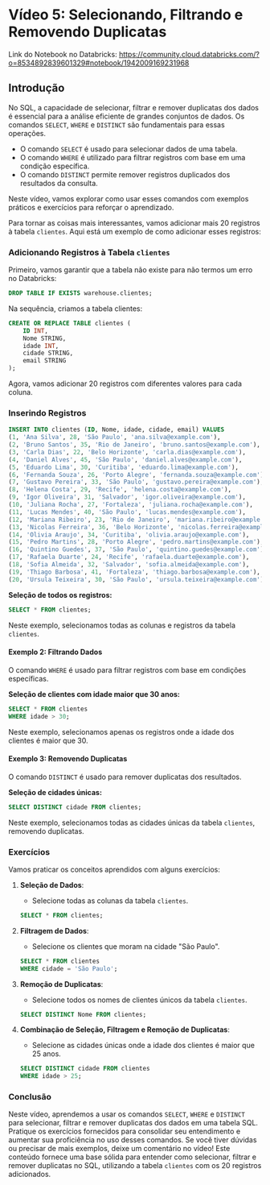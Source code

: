 # Vídeo 5: Selecionando, Filtrando e Removendo Duplicatas

Link do Notebook no Databricks: https://community.cloud.databricks.com/?o=8534892839601329#notebook/1942009169231968

## Introdução

No SQL, a capacidade de selecionar, filtrar e remover duplicatas dos dados é essencial para a análise eficiente de grandes conjuntos de dados. Os comandos `SELECT`, `WHERE` e `DISTINCT` são fundamentais para essas operações. 

- O comando `SELECT` é usado para selecionar dados de uma tabela.
- O comando `WHERE` é utilizado para filtrar registros com base em uma condição específica.
- O comando `DISTINCT` permite remover registros duplicados dos resultados da consulta.

Neste vídeo, vamos explorar como usar esses comandos com exemplos práticos e exercícios para reforçar o aprendizado.

Para tornar as coisas mais interessantes, vamos adicionar mais 20 registros à tabela `clientes`. Aqui está um exemplo de como adicionar esses registros:

### Adicionando Registros à Tabela `clientes`

Primeiro, vamos garantir que a tabela não existe para não termos um erro no Databricks:

```sql
DROP TABLE IF EXISTS warehouse.clientes;
```

Na sequência, criamos a tabela clientes:

```sql
CREATE OR REPLACE TABLE clientes (
    ID INT,
    Nome STRING,
    idade INT,
    cidade STRING,
    email STRING
);
```

Agora, vamos adicionar 20 registros com diferentes valores para cada coluna.

### Inserindo Registros

```sql
INSERT INTO clientes (ID, Nome, idade, cidade, email) VALUES
(1, 'Ana Silva', 28, 'São Paulo', 'ana.silva@example.com'),
(2, 'Bruno Santos', 35, 'Rio de Janeiro', 'bruno.santos@example.com'),
(3, 'Carla Dias', 22, 'Belo Horizonte', 'carla.dias@example.com'),
(4, 'Daniel Alves', 45, 'São Paulo', 'daniel.alves@example.com'),
(5, 'Eduardo Lima', 30, 'Curitiba', 'eduardo.lima@example.com'),
(6, 'Fernanda Souza', 26, 'Porto Alegre', 'fernanda.souza@example.com'),
(7, 'Gustavo Pereira', 33, 'São Paulo', 'gustavo.pereira@example.com'),
(8, 'Helena Costa', 29, 'Recife', 'helena.costa@example.com'),
(9, 'Igor Oliveira', 31, 'Salvador', 'igor.oliveira@example.com'),
(10, 'Juliana Rocha', 27, 'Fortaleza', 'juliana.rocha@example.com'),
(11, 'Lucas Mendes', 40, 'São Paulo', 'lucas.mendes@example.com'),
(12, 'Mariana Ribeiro', 23, 'Rio de Janeiro', 'mariana.ribeiro@example.com'),
(13, 'Nicolas Ferreira', 36, 'Belo Horizonte', 'nicolas.ferreira@example.com'),
(14, 'Olivia Araujo', 34, 'Curitiba', 'olivia.araujo@example.com'),
(15, 'Pedro Martins', 28, 'Porto Alegre', 'pedro.martins@example.com'),
(16, 'Quintino Guedes', 37, 'São Paulo', 'quintino.guedes@example.com'),
(17, 'Rafaela Duarte', 24, 'Recife', 'rafaela.duarte@example.com'),
(18, 'Sofia Almeida', 32, 'Salvador', 'sofia.almeida@example.com'),
(19, 'Thiago Barbosa', 41, 'Fortaleza', 'thiago.barbosa@example.com'),
(20, 'Ursula Teixeira', 30, 'São Paulo', 'ursula.teixeira@example.com');
```

**Seleção de todos os registros:**

```sql
SELECT * FROM clientes;
```

Neste exemplo, selecionamos todas as colunas e registros da tabela `clientes`.

#### Exemplo 2: Filtrando Dados

O comando `WHERE` é usado para filtrar registros com base em condições específicas.

**Seleção de clientes com idade maior que 30 anos:**

```sql
SELECT * FROM clientes
WHERE idade > 30;
```

Neste exemplo, selecionamos apenas os registros onde a idade dos clientes é maior que 30.

#### Exemplo 3: Removendo Duplicatas

O comando `DISTINCT` é usado para remover duplicatas dos resultados.

**Seleção de cidades únicas:**

```sql
SELECT DISTINCT cidade FROM clientes;
```

Neste exemplo, selecionamos todas as cidades únicas da tabela `clientes`, removendo duplicatas.

### Exercícios

Vamos praticar os conceitos aprendidos com alguns exercícios:

1. **Seleção de Dados**:
   - Selecione todas as colunas da tabela `clientes`.

   ```sql
   SELECT * FROM clientes;
   ```

2. **Filtragem de Dados**:
   - Selecione os clientes que moram na cidade "São Paulo".

   ```sql
   SELECT * FROM clientes
   WHERE cidade = 'São Paulo';
   ```

3. **Remoção de Duplicatas**:
   - Selecione todos os nomes de clientes únicos da tabela `clientes`.

   ```sql
   SELECT DISTINCT Nome FROM clientes;
   ```

4. **Combinação de Seleção, Filtragem e Remoção de Duplicatas**:
   - Selecione as cidades únicas onde a idade dos clientes é maior que 25 anos.

   ```sql
   SELECT DISTINCT cidade FROM clientes
   WHERE idade > 25;
   ```

### Conclusão

Neste vídeo, aprendemos a usar os comandos `SELECT`, `WHERE` e `DISTINCT` para selecionar, filtrar e remover duplicatas dos dados em uma tabela SQL. Pratique os exercícios fornecidos para consolidar seu entendimento e aumentar sua proficiência no uso desses comandos. Se você tiver dúvidas ou precisar de mais exemplos, deixe um comentário no vídeo!
Este conteúdo fornece uma base sólida para entender como selecionar, filtrar e remover duplicatas no SQL, utilizando a tabela `clientes` com os 20 registros adicionados.
